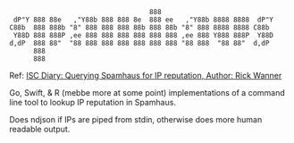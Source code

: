 ```
                                   888                             
 dP"Y 888 88e   ,"Y88b 888 888 8e  888 ee   ,"Y88b 8888 8888  dP"Y 
C88b  888 888b "8" 888 888 888 88b 888 88b "8" 888 8888 8888 C88b  
 Y88D 888 888P ,ee 888 888 888 888 888 888 ,ee 888 Y888 888P  Y88D 
d,dP  888 88"  "88 888 888 888 888 888 888 "88 888  "88 88"  d,dP  
      888                                                          
      888                           
```

Ref: [ISC Diary: Querying Spamhaus for IP reputation, Author: Rick Wanner](https://isc.sans.edu/diary/rss/27320)

Go, Swift, & R (mebbe more at some point) implementations of a command line tool to lookup IP reputation in Spamhaus.

Does ndjson if IPs are piped from stdin, otherwise does more human readable output.
